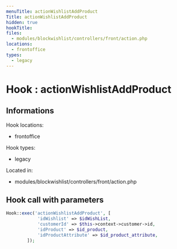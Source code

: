 ```yaml
---
menuTitle: actionWishlistAddProduct
Title: actionWishlistAddProduct
hidden: true
hookTitle: 
files:
  - modules/blockwishlist/controllers/front/action.php
locations:
  - frontoffice
types:
  - legacy
---
```


# Hook : actionWishlistAddProduct

## Informations

Hook locations: 
  - frontoffice

Hook types: 
  - legacy

Located in: 
  - modules/blockwishlist/controllers/front/action.php

## Hook call with parameters

```php
Hook::exec('actionWishlistAddProduct', [
            'idWishlist' => $idWishList,
            'customerId' => $this->context->customer->id,
            'idProduct' => $id_product,
            'idProductAttribute' => $id_product_attribute,
        ]);
```